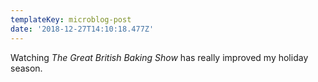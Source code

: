 ```yaml
---
templateKey: microblog-post
date: '2018-12-27T14:10:18.477Z'
---
```


Watching _The Great British Baking Show_ has really improved my holiday season.

